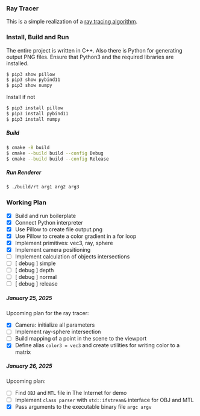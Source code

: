### Ray Tracer

This is a simple realization of a [ray tracing algorithm](https://en.wikipedia.org/wiki/Ray_tracing_(graphics)).

### Install, Build and Run

The entire project is written in C++. Also there is Python for generating output PNG files. Ensure that Python3 and the required libraries are installed.

```bash
$ pip3 show pillow
$ pip3 show pybind11
$ pip3 show numpy
```

Install if not

```bash
$ pip3 install pillow
$ pip3 install pybind11
$ pip3 install numpy
```

##### Build

```bash
$ cmake -B build
$ cmake --build build --config Debug
$ cmake --build build --config Release
```

##### Run Renderer

```bash
$ ./build/rt arg1 arg2 arg3
```

### Working Plan

- [x] Build and run boilerplate
- [x] Connect Python interpreter
- [x] Use Pillow to create file output.png
- [x] Use Pillow to create a color gradient in a for loop
- [x] Implement primitives: vec3, ray, sphere
- [x] Implement camera positioning
- [ ] Implement calculation of objects intersections
- [ ] [ debug ] simple
- [ ] [ debug ] depth
- [ ] [ debug ] normal
- [ ] [ debug ] release

##### January 25, 2025

Upcoming plan for the ray tracer:

- [x] Camera: initialize all parameters
- [ ] Implement ray-sphere intersection
- [ ] Build mapping of a point in the scene to the viewport
- [x] Define alias `color3 = vec3` and create utilities for writing color to a matrix

##### January 26, 2025

Upcoming plan:

- [ ] Find `OBJ` and `MTL` file in The Internet for demo
- [ ] Implement `class parser` with `std::ifstream&` interface for OBJ and MTL
- [x] Pass arguments to the executable binary file `argc argv`

